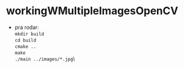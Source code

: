 # workingWMultipleImagesOpenCV

* pra rodar: \
```mkdir build```\
```cd build```\
```cmake ..```\
```make```\
```./main ../images/*.jpg```\


